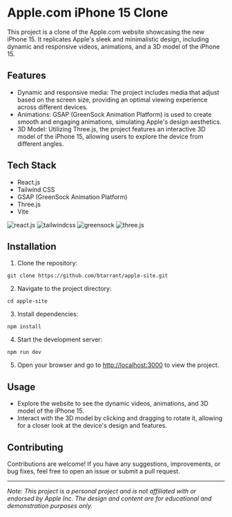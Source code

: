 # Apple.com iPhone 15 Clone

This project is a clone of the Apple.com website showcasing the new iPhone 15. It replicates Apple's sleek and minimalistic design, including dynamic and responsive videos, animations, and a 3D model of the iPhone 15.

## Features

- Dynamic and responsive media: The project includes media that adjust based on the screen size, providing an optimal viewing experience across different devices.
- Animations: GSAP (GreenSock Animation Platform) is used to create smooth and engaging animations, simulating Apple's design aesthetics.
- 3D Model: Utilizing Three.js, the project features an interactive 3D model of the iPhone 15, allowing users to explore the device from different angles.

## Tech Stack

- React.js
- Tailwind CSS
- GSAP (GreenSock Animation Platform)
- Three.js
- Vite
<div>
    <img src="https://img.shields.io/badge/-React_JS-black?style=for-the-badge&logoColor=white&logo=react&color=61DAFB" alt="react.js" />
    <img src="https://img.shields.io/badge/-Tailwind_CSS-black?style=for-the-badge&logoColor=white&logo=tailwindcss&color=06B6D4" alt="tailwindcss" />
    <img src="https://img.shields.io/badge/-GSAP-black?style=for-the-badge&logoColor=white&logo=greensock&color=88CE02" alt="greensock" />
  <img src="https://img.shields.io/badge/-Three_JS-black?style=for-the-badge&logoColor=white&logo=threedotjs&color=000000" alt="three.js" />
  </div>

## Installation

1. Clone the repository:

```
git clone https://github.com/btarrant/apple-site.git
```

2. Navigate to the project directory:

```
cd apple-site
```

3. Install dependencies:

```
npm install
```

4. Start the development server:

```
npm run dev
```

5. Open your browser and go to [http://localhost:3000](http://localhost:3000) to view the project.

## Usage

- Explore the website to see the dynamic videos, animations, and 3D model of the iPhone 15.
- Interact with the 3D model by clicking and dragging to rotate it, allowing for a closer look at the device's design and features.

## Contributing

Contributions are welcome! If you have any suggestions, improvements, or bug fixes, feel free to open an issue or submit a pull request.

---

*Note: This project is a personal project and is not affiliated with or endorsed by Apple Inc. The design and content are for educational and demonstration purposes only.*
